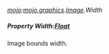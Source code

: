 _[mojo](../../modules/mojo/mojo-module.md):[mojo.graphics](../../modules/mojo/mojo-graphics.md).[Image](../../modules/mojo/mojo-graphics-image.md).Width_
##### Property Width:[Float](../../modules/wonkey/wonkey-types-float.md)
Image bounds width.
